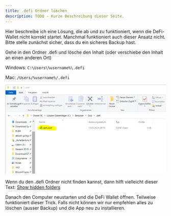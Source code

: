 ```yaml
---
title: .defi Ordner löschen
description: TODO - Kurze Beschreibung dieser Seite.
---
```


Hier beschreibe ich eine Lösung, die ab und zu funktioniert, wenn die DeFi-Wallet nicht korrekt startet. Manchmal funktioniert auch dieser Ansatz nicht. Bitte stelle zunächst sicher, dass du ein sicheres Backup hast.

Gehe in den Ordner .defi und lösche den Inhalt (oder verschiebe den Inhalt an einen anderen Ort)

Windows: `C:\Users\%username%\.defi`

Mac: `/Users/%username%/.defi`

![Inhalt löschen oder verschieben](./media/deletedotdefi_DE_1.png)

Wenn du den .defi Ordner nicht finden kannst, dann hilft vielleicht dieser Text: [Show hidden folders](./Show_hidden_folders.md)

Danach den Computer neustarten und die DeFi Wallet öffnen. Teilweise funktioniert dieser Trick. Falls nicht können wir nur empfehlen alles zu löschen (ausser Backup) und die App neu zu installieren.
